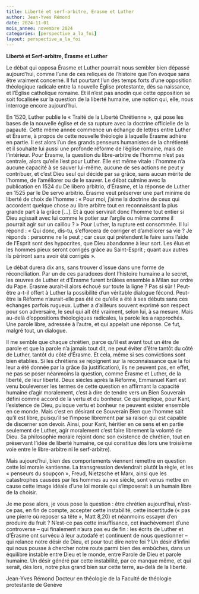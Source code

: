 ```yaml
---
title: Liberté et serf-arbitre, Erasme et Luther
author: Jean-Yves Rémond
date: 2024-11-01
mois_annee: novembre 2024
categories: [perspective_a_la_foi]
layout: perspective_a_la_foi
---
```



**Liberté et Serf-arbitre, Érasme et Luther**

Le débat qui opposa Érasme et Luther pourrait nous sembler bien dépassé aujourd’hui, comme l’une de ces reliques de
l’histoire que l’on évoque sans être vraiment concerné. Il fut pourtant l’un des temps forts d’une opposition théologique
radicale entre la nouvelle Église protestante, dès sa naissance, et l’Église catholique romaine. Et il n’est pas anodin que
cette opposition se soit focalisée sur la question de la liberté humaine, une notion qui, elle, nous interroge encore 
aujourd’hui.  

En 1520, Luther publie le « Traité de la Liberté Chrétienne », qui pose les bases de la nouvelle église et de sa rupture
avec la doctrine officielle de la papauté. Cette même année commence un échange de lettres entre Luther et Érasme, à propos
de cette nouvelle théologie à laquelle Érasme adhère en partie. Il est alors l’un des grands penseurs humanistes de la 
chrétienté et il souhaite lui aussi une profonde réforme de l’église romaine, mais de l’intérieur. Pour Érasme, la question
du libre-arbitre de l’homme n’est pas centrale, alors qu’elle l’est pour Luther. Elle est même vitale : l’homme n’a aucune
capacité à se sauver lui-même, aucune de ses actions ne peut y contribuer, et c’est Dieu seul qui décide par sa grâce, sans
aucun mérite de l’homme, de l’améliorer ou de le sauver. Le débat culmine avec la publication en 1524 du De libero arbitrio,
d’Érasme, et la réponse de Luther en 1525 par le De servo arbitrio. Érasme veut préserver une part minime de liberté de 
choix de l’homme : « Pour moi, j’aime la doctrine de ceux qui accordent quelque chose au libre arbitre tout en reconnaissant
la plus grande part à la grâce […].  Et à quoi servirait donc l’homme tout entier si Dieu agissait avec lui comme le potier
sur l’argile ou même comme il pourrait agir sur un caillou ? » Pour Luther, la rupture est consommée. Il lui répond : « Qui
donc, dis-tu, s’efforcera de corriger et d’améliorer sa vie ? Je réponds : personne ne le peut ; car ceux qui prétendent 
le faire sans l’aide de l’Esprit sont des hypocrites, que Dieu abandonne à leur sort. Les élus et les hommes pieux seront 
corrigés grâce au Saint-Esprit ; quant aux autres ils périront sans avoir été corrigés ».

Le débat durera dix ans, sans trouver d’issue dans une forme de réconciliation. Par un de ces paradoxes dont l’histoire
humaine a le secret, les œuvres de Luther et d’Érasme furent brûlées ensemble à Milan sur ordre du Pape. Érasme aurait-il 
alors échoué sur toute la ligne ? Pas si sûr ! Peut-être a-t-il offert à Luther la possibilité d’un véritable dialogue 
fécond. Peut-être la Réforme n’aurait-elle pas été ce qu’elle a été à ses débuts sans ces échanges parfois rugueux. Luther
a d’ailleurs souvent exprimé son respect pour son adversaire, le seul qui ait été vraiment, selon lui, à sa mesure. Mais
au-delà d’oppositions théologiques radicales, la parole les a rapprochés. Une parole libre, adressée à l’autre, et qui
appelait une réponse. Ce fut, malgré tout, un dialogue. 

Il me semble que chaque chrétien, parce qu’il est avant tout un être de parole et que la parole n’a jamais tout dit, ne peut
éviter d’être tantôt du côté de Luther, tantôt du côté d’Érasme. Et cela, même si ses convictions sont bien établies. Si les
chrétiens se rejoignent sur la reconnaissance que la foi leur a été donnée par la grâce (la justification), ils ne peuvent
pas, en effet, ne pas se poser néanmoins la question, comme Érasme et Luther, de la liberté, de leur liberté. Deux siècles
après la Réforme, Emmanuel Kant est venu bouleverser les termes de cette question en affirmant la capacité humaine d’agir
moralement, c’est à dire de tendre vers un Bien Souverain défini comme accord de la vertu et du bonheur. Ce qui implique,
pour Kant, l’existence de Dieu, puisque vertu et bonheur ne peuvent exister ensemble en ce monde.  Mais c’est en désirant
ce Souverain Bien que l’homme sait qu’il est libre, puisqu’il se l’impose librement par sa raison qui est capable de
discerner son devoir. Ainsi, pour Kant, héritier en ce sens et en partie seulement de Luther, agir moralement c’est faire
librement la volonté de Dieu. Sa philosophie morale rejoint donc son existence de chrétien, tout en préservant l’idée de
liberté humaine, ce qui constitue dès lors une troisième voie entre le libre-arbitre ni le serf-arbitre). 

Mais aujourd’hui, bien des comportements viennent remettre en question cette loi morale kantienne. La transgression 
deviendrait plutôt la règle, et les « penseurs du soupçon », Freud, Nietzsche et Marx, ainsi que les catastrophes causées
par les hommes au xxe siècle, sont venus mettre en cause cette image idéale d’une loi morale qui s’imposerait à un humain
libre de la choisir. 

Je me pose alors, je vous pose la question : être chrétien aujourd’hui, n’est-ce pas, en fin de compte, accepter cette 
instabilité, cette incertitude (« pas une pierre où reposer sa tête », Matt 8,20) et néanmoins essayer d’en produire du
fruit ? N’est-ce pas cette insuffisance, cet inachèvement d’une controverse – qui finalement n’aura pas eu de fin : 
les écrits de Luther et d’Érasme ont survécu à leur autodafé et continuent de nous questionner – qui relance notre désir
de Dieu, et pour tout dire notre foi ? Un désir d’infini qui nous pousse à chercher notre route parmi bien des embûches,
dans un équilibre instable entre Dieu et le monde, entre Parole de Dieu et parole humaine. Un désir généré par cette
instabilité, par ce manque même, et qui serait, dès lors, notre plus grand bien sur cette terre, au-delà de la liberté.


Jean-Yves Rémond
Docteur en théologie de la Faculté de théologie protestante de Genève  
